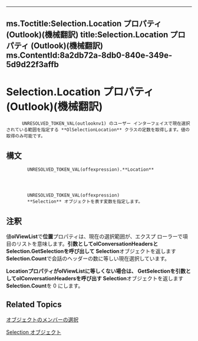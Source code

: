 

---
ms.Toctitle:Selection.Location プロパティ (Outlook)(機械翻訳)
title:Selection.Location プロパティ (Outlook)(機械翻訳)
ms.ContentId:8a2db72a-8db0-840e-349e-5d9d22f3affb
---
# Selection.Location プロパティ (Outlook)(機械翻訳)





          UNRESOLVED_TOKEN_VAL(outlooknv1) のユーザー インターフェイスで現在選択されている範囲を指定する **OlSelectionLocation** クラスの定数を取得します。値の取得のみ可能です。

## 構文

            UNRESOLVED_TOKEN_VAL(offexpression).**Location**




            UNRESOLVED_TOKEN_VAL(offexpression)
            **Selection** オブジェクトを表す変数を指定します。



## 注釈
値**olViewList**で**位置**プロパティは、現在の選択範囲が、エクスプ ローラーで項目のリストを意味します。**引数としてolConversationHeadersとSelection.GetSelectionを呼び出して Selection**オブジェクトを返します**Selection.Count**で会話のヘッダーの数に等しい現在選択しています。



**LocationプロパティがolViewListに等しくない場合は、 GetSelectionを引数としてolConversationHeadersを呼び出す Selection**オブジェクトを返します**Selection.Count**を 0 にします。



## Related Topics

[オブジェクトのメンバーの選択](c79922d4-aa76-ff48-f163-8161fa1ae0a8.md)

[Selection オブジェクト](0b06a3ce-0445-db8f-e6e8-bb7bd469c50f.md)




